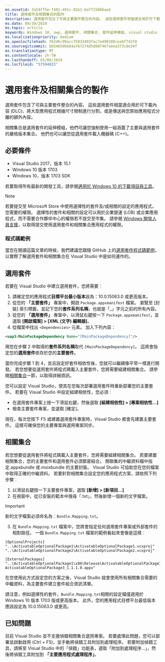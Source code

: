 ```yaml
---
ms.assetid: 3a59ff5e-f491-491c-81b1-6aff15886aad
title: 選用套件及相關集合的製作
description: 選用套件包含了可與主要套件整合的內容。 這些選用套件相當適合用於可下載內容 (DLC)、將大型應用程式根據尺寸限制進行分割，或是傳送與您原始應用程式分離的額外內容。
ms.date: 09/30/2018
ms.topic: article
keywords: Windows 10, uwp, 選用套件, 相關集合, 套件延伸模組, visual studio
ms.localizationpriority: medium
ms.openlocfilehash: f62d6c99acc75033403fac7a498308cea6f7d3f8
ms.sourcegitcommit: b034650b684a767274d5d88746faeea373c8e34f
ms.translationtype: MT
ms.contentlocale: zh-TW
ms.lasthandoff: 03/06/2019
ms.locfileid: "57594023"
---
```

# <a name="optional-packages-and-related-set-authoring"></a>選用套件及相關集合的製作
選用套件包含了可與主要套件整合的內容。 這些選用套件相當適合用於可下載內容 (DLC)、將大型應用程式根據尺寸限制進行分割，或是傳送與您原始應用程式分離的額外內容。

相關集合是選用套件的延伸模組，他們可讓您強制使用一組涵蓋了主要與選用套件的嚴格版本集合。 他們也可以讓您從選用套件載入機器碼 (C++)。 

## <a name="prerequisites"></a>必要條件

- Visual Studio 2017，版本 15.1
- Windows 10 版本 1703
- Windows 10，版本 1703 SDK

若要取得所有最新的開發工具，請參閱[適用於 Windows 10 的下載項目與工具](https://developer.microsoft.com/windows/downloads)。

> [!NOTE]
> 若要提交至 Microsoft Store 中使用選擇性的套件及/或相關的設定的應用程式，您需要的權限。 選擇性的套件和相關的設定可以用於企業營運 (LOB) 或企業應用程式，而不需要合作夥伴中心的權限若不提交至市集。 請參閱 [Windows 開發人員支援](https://developer.microsoft.com/windows/support)，以取得提交使用選用套件和相關集合應用程式的權限。

### <a name="code-sample"></a>程式碼範例
當您在閱讀這篇文章的時候，我們建議您跟隨 GitHub 上的[選用套件程式碼範例](https://github.com/AppInstaller/OptionalPackageSample)，以實際了解選用套件和相關集合在 Visual Studio 中是如何運作的。

## <a name="optional-packages"></a>選用套件
若要在 Visual Studio 中建立選用套件，您將需要︰
1. 請確定您的應用程式**目標平台最小版本**設為：10.0.15063.0 或更高版本。
2. 從您的 **「主要套件」** 專案中，開啟 `Package.appxmanifest` 檔案。 瀏覽至 \[封裝\] 索引標籤，並記下您的**套件系列名稱**，也就是「_」字元之前的所有內容。
3. 從您的 **「選用套件」** 專案中，以滑鼠右鍵按一下 `Package.appxmanifest`，並選取 **\[開啟檔案\] > \[XML (文字) 編輯器\]**。
4. 從檔案中找出 `<Dependencies>` 元素。 加入下列內容：

```XML
<uap3:MainPackageDependency Name="[MainPackageDependency]"/>
```

用您在步驟 2 中取得的**套件系列名稱**取代 `[MainPackageDependency]`。 這將會指定您的**選用套件**依存於您的**主要套件**。

當你完成步驟 1 到 4，並且設定好套件相依性後，您就可以繼續像平常一樣進行開發。 若您想要從選用套件將程式碼載入主要套件，您將需要組建相關集合。 請參閱[相關集合](#related_sets)一節，以取得詳細資訊。

您可以設定 Visual Studio，使其在您每次部署選用套件時重新部署您的主要套件。 若要在 Visual Studio 中設定組建相依性，您必須︰

- 在選用套件專案上按一下滑鼠右鍵，然後選取 **\[組建相依性\] > \[專案相依性...\]**
- 檢查主要套件專案，並選取 \[確定\]。 

現在，每次您按下 F5 或建置選用套件專案時，Visual Studio 都會先建置主要套件。 這樣可確保您的主要專案與選用專案同步。

## 相關集合<a name="related_sets"></a>

若您想要從選用套件將程式碼載入主要套件，您將需要組建相關集合。 若要建置相關集合，您的主要套件和選用套件必須緊密結合。 關聯集的中繼資料檔中指定.appxbundle 或.msixbundle 的主要封裝。 Visual Studio 可協助您在您的檔案中取得正確的中繼資料。 若要針對相關集合設定您的應用程式方案，請依照下列步驟︰

1. 以滑鼠右鍵按一下主要套件專案，選取 **\[新增\] > \[新項目...\]**
2. 在視窗中，從已安裝的範本中搜尋「.txt」，然後新增一個新的文字檔案。
> [!IMPORTANT]
> 新的文字檔案必須命名為︰`Bundle.Mapping.txt`。

3. 在 `Bundle.Mapping.txt` 檔案中，您將會指定任何選用套件專案或外部套件的相對路徑。 一個 `Bundle.Mapping.txt` 檔案的範例看起來會像是這樣︰

```syntax
[OptionalProjects]
"..\ActivatableOptionalPackage1\ActivatableOptionalPackage1.vcxproj"
"..\ActivatableOptionalPackage2\ActivatableOptionalPackage2.vcxproj"

[ExternalPackages]
"..\ActivatableOptionalPackage1\x86\Release\ActivatableOptionalPackage3_1.1.1.0\ ActivatableOptionalPackage3_1.1.1.0.appx"
```

在您使用此方式設定您的方案之後，Visual Studio 就會使用所有相關集合需要的中繼資料，為主要套件建立套件組合資訊清單。 

請注意，例如選擇性的套件，`Bundle.Mapping.txt`相關的設定檔僅適用於 Windows 10 版本 1703 版或更高版本。 此外，您的應用程式目標平台最低版本應該設定為 10.0.15063.0 或更高。

## 已知問題<a name="known_issues"></a>

目前 Visual Studio 並不支援偵錯相關集合選用專案。 若要處理此問題，您可以部署並啟動啟用 (Ctrl + F5)，並手動將偵錯工具附加到處理程序。 若要附加偵錯工具，請移至 Visual Studio 中的「偵錯」功能表，選取「附加到處理程序...」，然後將偵錯工具附加到 **「主要應用程式處理程序」**。